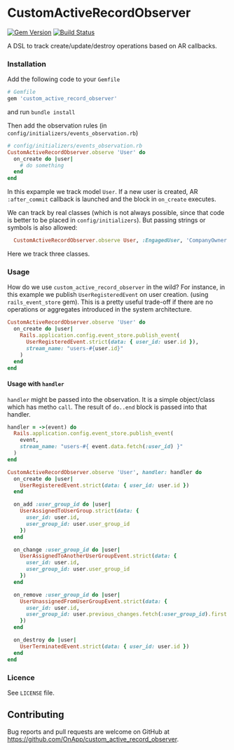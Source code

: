 [gem]: https://rubygems.org/gems/custom_active_record_observer
[travis]: https://travis-ci.org/OnApp/custom_active_record_observer

# CustomActiveRecordObserver

[![Gem Version](https://badge.fury.io/rb/custom_active_record_observer.svg)][gem]
[![Build Status](https://travis-ci.org/OnApp/custom_active_record_observer.svg?branch=master)][travis]

A DSL to track create/update/destroy operations based on AR callbacks.

### Installation
Add the following code to your `Gemfile`

```ruby
# Gemfile
gem 'custom_active_record_observer'
```
and run `bundle install`

Then add the observation rules (in `config/initializers/events_observation.rb`)
```ruby
# config/initializers/events_observation.rb
CustomActiveRecordObserver.observe 'User' do
  on_create do |user|
    # do something
  end
end
```

In this expample we track model `User`. If a new user is created, AR `:after_commit` callback is launched and the block in `on_create` executes.

We can track by real classes (which is not always possible, since that code is better to be placed in `config/initializers`). But passing strings or symbols is also allowed:
```ruby
  CustomActiveRecordObserver.observe User, :EngagedUser, 'CompanyOwner' { ... }
```
Here we track three classes.

### Usage
How do we use `custom_active_record_observer` in the wild? For instance, in this example we publish `UserRegisteredEvent` on user creation. (using `rails_event_store` gem). This is a pretty useful trade-off if there are no operations or aggregates introduced in the system architecture.

```ruby
CustomActiveRecordObserver.observe 'User' do
  on_create do |user|
    Rails.application.config.event_store.publish_event(
      UserRegisteredEvent.strict(data: { user_id: user.id }),
      stream_name: "users-#{user.id}"
    )
  end
end
```

#### Usage with `handler`
`handler` might be passed into the observation. It is a simple object/class which has metho `call`. The result of `do..end` block is passed into that handler.

```ruby
handler = ->(event) do
  Rails.application.config.event_store.publish_event(
    event,
    stream_name: "users-#{ event.data.fetch(:user_id) }"
  )
end

CustomActiveRecordObserver.observe 'User', handler: handler do
  on_create do |user|
    UserRegisteredEvent.strict(data: { user_id: user.id })
  end

  on_add :user_group_id do |user|
    UserAssignedToUserGroup.strict(data: {
      user_id: user.id,
      user_group_id: user.user_group_id
    })
  end

  on_change :user_group_id do |user|
    UserAssignedToAnotherUserGroupEvent.strict(data: {
      user_id: user.id,
      user_group_id: user.user_group_id
    })
  end

  on_remove :user_group_id do |user|
    UserUnassignedFromUserGroupEvent.strict(data: {
      user_id: user.id,
      user_group_id: user.previous_changes.fetch(:user_group_id).first
    })
  end

  on_destroy do |user|
    UserTerminatedEvent.strict(data: { user_id: user.id })
  end
end
```

### Licence
See `LICENSE` file.

## Contributing
Bug reports and pull requests are welcome on GitHub at https://github.com/OnApp/custom_active_record_observer.
